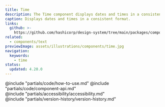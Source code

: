 ```yaml
---
title: Time
description: The Time component displays dates and times in a consistent format.
caption: Displays dates and times in a consistent format.
links:
  github: >-
    https://github.com/hashicorp/design-system/tree/main/packages/components/src/components/hds/time
related:
  - components/text
previewImage: assets/illustrations/components/time.jpg
navigation:
  keywords:
    - time
status:
  updated: 4.20.0
---
```


<section data-tab="Code">
  @include "partials/code/how-to-use.md"
  @include "partials/code/component-api.md"
</section>

<section data-tab="Accessibility">
  @include "partials/accessibility/accessibility.md"
</section>

<section data-tab="Version history">
  @include "partials/version-history/version-history.md"
</section>
